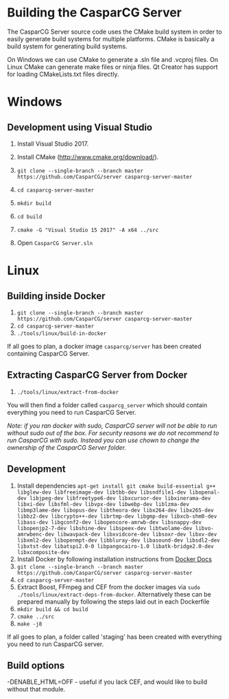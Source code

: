 Building the CasparCG Server
============================

The CasparCG Server source code uses the CMake build system in order to easily
generate build systems for multiple platforms. CMake is basically a build
system for generating build systems.

On Windows we can use CMake to generate a .sln file and .vcproj files. On
Linux CMake can generate make files or ninja files. Qt Creator has support for
loading CMakeLists.txt files directly.

Windows
=======

Development using Visual Studio
-------------------------------

1. Install Visual Studio 2017.

2. Install CMake (http://www.cmake.org/download/).

3. `git clone --single-branch --branch master https://github.com/CasparCG/server casparcg-server-master`

4. `cd casparcg-server-master`

5. `mkdir build`

6. `cd build`

7. `cmake -G "Visual Studio 15 2017" -A x64 ../src`

8. Open `CasparCG Server.sln`

Linux
=====

Building inside Docker
----------------------

1. `git clone --single-branch --branch master https://github.com/CasparCG/server casparcg-server-master`
2. `cd casparcg-server-master`
3. `./tools/linux/build-in-docker`

If all goes to plan, a docker image `casparcg/server` has been created containing CasparCG Server.

Extracting CasparCG Server from Docker
--------------------------------------

1. `./tools/linux/extract-from-docker`

You will then find a folder called `casparcg_server` which should contain everything you need to run CasparCG Server.

_Note: if you ran docker with sudo, CasparCG server will not be able to run without sudo out of the box. For security reasons we do not recommend to run CasparCG with sudo. Instead you can use chown to change the ownership of the CasparCG Server folder._

Development
-----------

1. Install dependencies `apt-get install git cmake build-essential g++ libglew-dev libfreeimage-dev libtbb-dev libsndfile1-dev libopenal-dev libjpeg-dev libfreetype6-dev libxcursor-dev libxinerama-dev libxi-dev libsfml-dev libvpx-dev libwebp-dev liblzma-dev libmp3lame-dev libopus-dev libtheora-dev libx264-dev libx265-dev libbz2-dev libcrypto++-dev librtmp-dev libgmp-dev libxcb-shm0-dev libass-dev libgconf2-dev libopencore-amrwb-dev libsnappy-dev libopenjp2-7-dev libshine-dev libspeex-dev libtwolame-dev libvo-amrwbenc-dev libwavpack-dev libxvidcore-dev libsoxr-dev libxv-dev libxml2-dev libopenmpt-dev libbluray-dev libasound-dev libsdl2-dev libxtst-dev libatspi2.0-0 libpangocairo-1.0 libatk-bridge2.0-dev libxcomposite-dev`
2. Install Docker by following installation instructions from [Docker Docs][1]
3. `git clone --single-branch --branch master https://github.com/CasparCG/server casparcg-server-master`
4. `cd casparcg-server-master`
5. Extract Boost, FFmpeg and CEF from the docker images via `sudo ./tools/linux/extract-deps-from-docker`. Alternatively these can be prepared manually by following the steps laid out in each Dockerfile
6. `mkdir build && cd build`
7. `cmake ../src`
8. `make -j8`

If all goes to plan, a folder called 'staging' has been created with everything you need to run CasparCG server.

[1]: https://docs.docker.com/install/linux/docker-ce/ubuntu/

Build options
-------------

 -DENABLE_HTML=OFF - useful if you lack CEF, and would like to build without that module.


